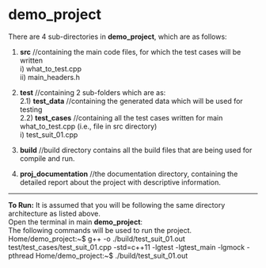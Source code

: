 # demo_project

There are 4 sub-directories in **demo_project**, which are as follows:
1) **src** //containing the main code files, for which the test cases will be written  
  i) what_to_test.cpp  
  ii) main_headers.h  
2) **test** //containing 2 sub-folders which are as:  
  2.1) **test_data** //containing the generated data which will be used for testing  
  2.2) **test_cases** //containing all the test cases written for main what_to_test.cpp (i.e., file in src directory)  
       i) test_suit_01.cpp  
  
3) **build** //build directory contains all the build files that are being used for compile and run.  
4) **proj_documentation** //the documentation directory, containing the detailed report about the project with descriptive information.  
-----
**To Run:**
It is assumed that you will be following the same directory architecture as listed above.  
Open the terminal in main **demo_project**:  
The following commands will be used to run the project.  
Home/demo_project:\~$ g++ -o ./build/test_suit_01.out test/test_cases/test_suit_01.cpp -std=c++11 -lgtest -lgtest_main -lgmock -pthread
Home/demo_project:\~$ ./build/test_suit_01.out  
